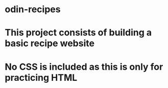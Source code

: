 # odin-recipes
# This project consists of building a basic recipe website
# No CSS is included as this is only for practicing HTML